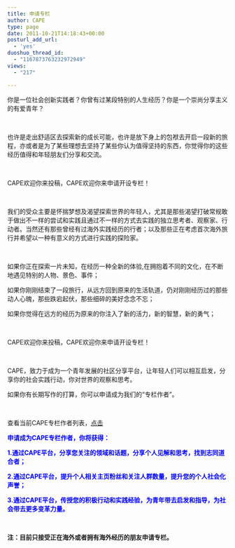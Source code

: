 ```yaml
---
title: 申请专栏
author: CAPE
type: page
date: 2011-10-21T14:18:43+00:00
posturl_add_url:
  - 'yes'
duoshuo_thread_id:
  - "1167873763232972949"
views:
  - "217"

---
```

你是一位社会创新实践者？你曾有过某段特别的人生经历？你是一个崇尚分享主义的有爱青年？

&nbsp;

也许是走出舒适区去探索新的成长可能，也许是放下身上的包袱去开启一段新的旅程，亦或者是为了某些理想去坚持了某些你认为值得坚持的东西，你觉得你的这些经历值得和年轻朋友们分享和交流。

&nbsp;

CAPE欢迎你来投稿，CAPE欢迎你来申请开设专栏！

&nbsp;

我们的受众主要是怀揣梦想及渴望探索世界的年轻人，尤其是那些渴望打破常规敢于做出不一样的尝试和实践且通过不一样的方式去实践的独立思考者、观察家、行动者。当然还有那些曾经有过海外实践经历的行者；以及那些正在考虑首次海外旅行并希望以一种有意义的方式进行实践的探险家。

&nbsp;

如果你正在探索一片未知，在经历一种全新的体验,在拥抱着不同的文化，在不断地遇见特别的人物、景色、事件；

如果你刚刚结束了一段旅行，从远方回到原来的生活轨道，仍对刚刚经历过的那些动人心魄，那些跌宕起伏，那些细碎的美好念念不忘；

如果你觉得在远方的经历为原来的你注入了新的活力，新的智慧，新的勇气；

&nbsp;

CAPE欢迎你来投稿，CAPE欢迎你来申请开设专栏！

&nbsp;

CAPE，致力于成为一个青年发展的社区分享平台，让年轻人们可以相互启发，分享你的社会实践行动，你对世界的观察和思考。

如果你有长期写作的打算，你可以申请成为我们的“专栏作者”。

&nbsp;

查看当前CAPE专栏作者列表，<a href="http://www.hicape.com/columnist/" target="_blank">点击</a>

>>>>>>>>>>>>>>>>>>>>>

<span style="color: #0000ff;"><strong>申请成为CAPE专栏作者，你将获得：</strong></span>

<span style="color: #0000ff;"><strong>1.通过CAPE平台，分享您关注的领域和话题，分享个人见解和思考，找到志同道合者；</strong></span>

<span style="color: #0000ff;"><strong>2.通过CAPE平台，提升个人相关主页粉丝和关注人群数量，提升您的个人社会化声誉；</strong></span>

<span style="color: #0000ff;"><strong>3.通过CAPE平台，传授您的积极行动和实践经验，为青年带去启发和指导，为社会带去更多变革力量。</strong></span>

&nbsp;

**注：目前只接受正在海外或者拥有海外经历的朋友申请专栏。**

>>>>>>>>>>>>>>>>>>>>>